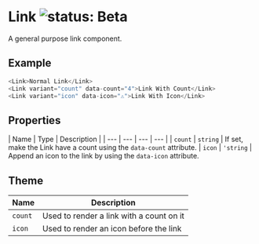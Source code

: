 # Link ![status: Beta](https://img.shields.io/badge/status-beta-yellow.svg)

A general purpose link component.

## Example

```javascript
<Link>Normal Link</Link>
<Link variant="count" data-count="4">Link With Count</Link>
<Link variant="icon" data-icon="⚠️">Link With Icon</Link>
```
## Properties

| Name | Type | Description |
| --- | --- | --- | --- |
| `count` | `string` | If set, make the Link have a count using the `data-count` attribute.
| `icon` | `'string` | Append an icon to the link by using the `data-icon` attribute.

## Theme

| Name | Description |
| ---  | ----------- |
| `count` | Used to render a link with a count on it |
| `icon` | Used to render an icon before the link |
